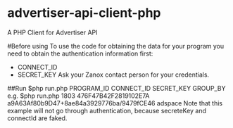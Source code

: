 # advertiser-api-client-php
A PHP Client for Advertiser API

#Before using
To use the code for obtaining the data for your program you need to obtain the authentication information first:
* CONNECT_ID
* SECRET_KEY
Ask your Zanox contact person for your credentials.

##Run
$php run.php PROGRAM_ID CONNECT_ID SECRET_KEY GROUP_BY
e.g.
$php run.php 1803 476F47B42F2819102E7A a9A63Af80b9D47+8ae84a3929776ba/9479fCE46 adspace
Note that this example will not go through authentication, because secreteKey and connectId are faked.
